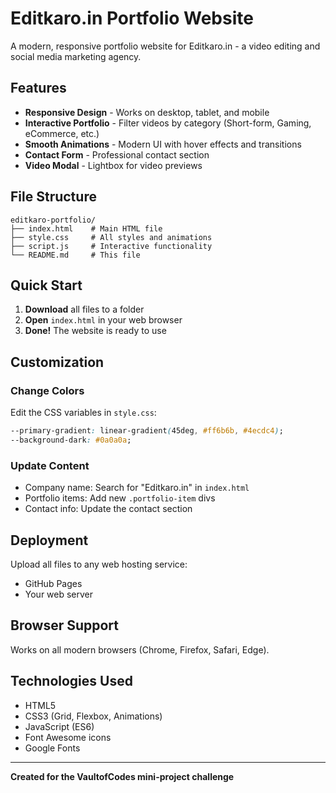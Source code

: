 # Editkaro.in Portfolio Website

A modern, responsive portfolio website for Editkaro.in - a video editing and social media marketing agency.

## Features

- **Responsive Design** - Works on desktop, tablet, and mobile
- **Interactive Portfolio** - Filter videos by category (Short-form, Gaming, eCommerce, etc.)
- **Smooth Animations** - Modern UI with hover effects and transitions
- **Contact Form** - Professional contact section
- **Video Modal** - Lightbox for video previews

## File Structure

```
editkaro-portfolio/
├── index.html    # Main HTML file
├── style.css     # All styles and animations
├── script.js     # Interactive functionality
└── README.md     # This file
```

## Quick Start

1. **Download** all files to a folder
2. **Open** `index.html` in your web browser
3. **Done!** The website is ready to use

## Customization

### Change Colors
Edit the CSS variables in `style.css`:
```css
--primary-gradient: linear-gradient(45deg, #ff6b6b, #4ecdc4);
--background-dark: #0a0a0a;
```

### Update Content
- Company name: Search for "Editkaro.in" in `index.html`
- Portfolio items: Add new `.portfolio-item` divs
- Contact info: Update the contact section

## Deployment

Upload all files to any web hosting service:
- GitHub Pages
- Your web server

## Browser Support

Works on all modern browsers (Chrome, Firefox, Safari, Edge).

## Technologies Used

- HTML5
- CSS3 (Grid, Flexbox, Animations)
- JavaScript (ES6)
- Font Awesome icons
- Google Fonts

---

**Created for the VaultofCodes mini-project challenge**
